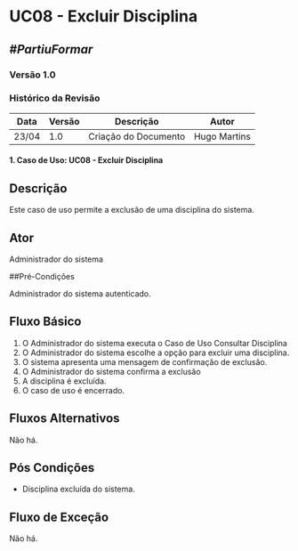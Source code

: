 # **UC08 - Excluir Disciplina**

##  ***#PartiuFormar***

### **Versão 1.0**

### Histórico da Revisão
Data|Versão|Descrição|Autor
-----|------|---------|-------
23/04|1.0|Criação do Documento|Hugo Martins

#### 1. Caso de Uso: UC08 - Excluir Disciplina

## Descrição

Este caso de uso permite a exclusão de uma disciplina do sistema.

## Ator

Administrador do sistema

##Pré-Condições

Administrador do sistema autenticado.

## Fluxo Básico 

1. O Administrador do sistema executa o Caso de Uso Consultar Disciplina
1. O Administrador do sistema escolhe a opção para excluir uma disciplina.
2. O sistema apresenta uma mensagem de confirmação de exclusão.
3. O Administrador do sistema confirma a exclusão
4. A disciplina é excluída.
4. O caso de uso é encerrado.
	
## Fluxos Alternativos
Não há.

## Pós Condições
* Disciplina excluída do sistema.

## Fluxo de Exceção
Não há.
